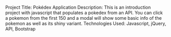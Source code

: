 Project Title: Pokédex Application
Description: This is an introduction project with javascript that populates a pokedex from an API. You can click a pokemon from the first 150 and a modal will show some basic info of the pokemon as well as its shiny variant. 
Technologies Used: Javascript, jQuery, API, Bootstrap